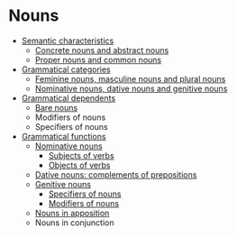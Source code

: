 # Nouns

- [Semantic characteristics](semantic-characteristics/index.md)
  - [Concrete nouns and abstract nouns](semantic-characteristics/concrete-nouns-and-abstract-nouns.md)
  - [Proper nouns and common nouns](semantic-characteristics/proper-nouns-and-common-nouns.md)
- [Grammatical categories](grammatical-categories/index.md)
  - [Feminine nouns, masculine nouns and plural nouns](grammatical-categories/gender.md)
  - [Nominative nouns, dative nouns and genitive nouns](grammatical-categories/case.md)
- [Grammatical dependents](grammatical-dependents/index.md)
  - [Bare nouns](grammatical-dependents/bare-nouns.md)
  - Modifiers of nouns
  - Specifiers of nouns 
- [Grammatical functions](grammatical-functions/index.md)
  - [Nominative nouns](grammatical-functions/nominative/index.md)
    - [Subjects of verbs](grammatical-functions/nominative/subjects.md)
    - [Objects of verbs](grammatical-functions/nominative/objects.md)
  - [Dative nouns: complements of prepositions](grammatical-functions/dative.md)
  - [Genitive nouns](grammatical-functions/genitive/index.md)
    - [Specifiers of nouns](grammatical-functions/genitive/specifiers.md)
    - [Modifiers of nouns](grammatical-functions/genitive/modifiers.md)
  - [Nouns in apposition](grammatical-functions/apposition.md)
  - Nouns in conjunction

